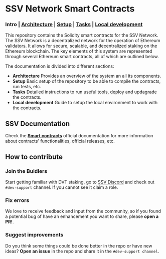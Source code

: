 # SSV Network Smart Contracts

### Intro | [Architecture](./docs/architecture.md) | [Setup](./docs/setup.md) | [Tasks](./docs/tasks.md) | [Local development](./docs/local-dev.md)

This repository contains the Solidity smart contracts for the SSV Network. The SSV Network is a decentralized network for the operation of Ethereum validators. It allows for secure, scalable, and decentralized staking on the Ethereum blockchain. The key elements of this system are represented through several Ethereum smart contracts, all of which are outlined below.

The documentation is divided into different sections:

- **Architecture** Provides an overview of the system an all its components.
- **Setup** Basic setup of the repository to be able to compile the contracts, run tests, etc.
- **Tasks** Detailed instructions to run useful tools, deploy and updagrade the contracts.
- **Local development** Guide to setup the local environment to work with the contracts.

## SSV Documentation

Check the **[Smart contracts](https://docs.ssv.network/developers/smart-contracts)** official documentation for more information about contracts' functionalities, official releases, etc.

## How to contribute

### Join the Buidlers

Start getting familiar with DVT staking, go to [SSV Discord](https://discord.gg/invite/ssvnetworkofficial) and check out `#dev-support` channel. If you cannot see it claim a role.

### Fix errors

We love to receive feedback and input from the community, so if you found a potential bug of have an enhancement you want to share, please **open a PR!**.

### Suggest improvements

Do you think some things could be done better in the repo or have new ideas?
**Open an issue** in the repo and share it in the `#dev-support channel`.